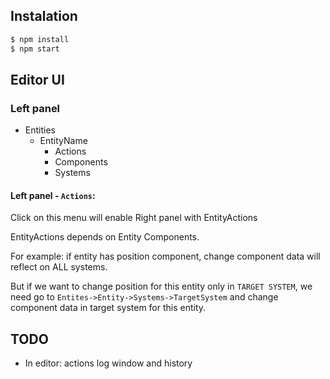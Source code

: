 ## Instalation

```bash
$ npm install
$ npm start
```

## Editor UI

### Left panel

- Entities
  - EntityName
    - Actions
    - Components
    - Systems
    
    
#### Left panel - `Actions`:
 
Click on this menu will enable Right panel with EntityActions

EntityActions depends on Entity Components.

For example: if entity has position component, change component data will reflect on ALL systems.

But if we want to change position for this entity only in `TARGET SYSTEM`, we need go to `Entites->Entity->Systems->TargetSystem` and change
component data in target system for this entity.
    

## TODO

- In editor: actions log window and history





